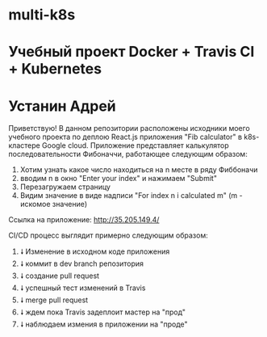 # multi-k8s
# Учебный проект Docker + Travis CI + Kubernetes 
# Устанин Адрей


Приветствую! В данном репозитории расположены исходники моего учебного проекта по деплою React.js приложения "Fib calculator" в k8s-кластере Google cloud.
Приложение представляет калькулятор последовательности Фибоначчи, работающее следующим образом:
1) Хотим узнать какое число находиться на n месте в ряду Фиббоначи
2) вводим n в окно "Enter your index" и нажимаем "Submit"
3) Перезагружаем страницу
4) Видим значение в виде надписи "For index n i calculated m" (m - искомое значение)

Ссылка на приложение:
http://35.205.149.4/

CI/CD процесс выглядит примерно следующим образом:

1) 🠗 Изменение в исходном коде приложения
2) 🠗 коммит в dev branch репозитория
3) 🠗 создание pull request
4) 🠗 успешный тест изменений в Travis 
5) 🠗 merge pull request
6) 🠗 ждем пока Travis задеплоит мастер на "прод"
7) 🠗 наблюдаем измения в приложении на "проде"
  
